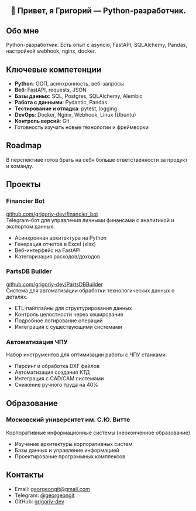 <h2 align="center">👋 Привет, я Григорий — Python-разработчик.</h2>

## Обо мне
Python-разработчик. Есть опыт с asyncio, FastAPI, SQLAlchemy, Pandas, настройкой webhook, nginx, docker.

## Ключевые компетенции
- **Python**: ООП, асинхронность, веб-запросы
- **Веб**: FastAPI, requests, JSON
- **Базы данных**: SQL, Postgres, SQLAlchemy, Alembic
- **Работа с данными**: Pydantic, Pandas
- **Тестирование и отладка**: pytest, logging
- **DevOps**: Docker, Nginx, Webhook, Linux (Ubuntu)
- **Контроль версий**: Git
- Готовность изучать новые технологии и фреймворки

## Roadmap
В перспективе готов брать на себя больше ответственности за продукт и команду.

## Проекты

### Financier Bot
[github.com/grigoriy-dev/financier_bot](https://github.com/grigoriy-dev/financier_bot)  
Telegram-бот для управления личными финансами с аналитикой и экспортом данных.
- Асинхронная архитектура на Python
- Генерация отчетов в Excel (xlsx)
- Веб-интерфейс на FastAPI
- Категоризация расходов/доходов

### PartsDB Builder
[github.com/grigoriy-dev/PartsDBBuilder](https://github.com/grigoriy-dev/PartsDBBuilder)  
Система для автоматизации обработки технологических данных о деталях.
- ETL-пайплайны для структурирования данных
- Контроль целостности через хеширование
- Подробное логирование операций
- Интеграция с существующими системами

### Автоматизация ЧПУ
Набор инструментов для оптимизации работы с ЧПУ станками.
- Парсинг и обработка DXF файлов
- Автоматизация создания КТД
- Интеграция с CAD/CAM системами
- Снижение ручного труда на 40%

## Образование
### Московский университет им. С.Ю. Витте
Корпоративные информационные системы (неоконченное образование)
- Изучение архитектуры корпоративных систем
- Базы данных и управление информацией
- Проектирование программных комплексов

## Контакты
- Email: georgeongit@gmail.com
- Telegram: [@georgeongit](https://t.me/georgeongit)
- GitHub: [grigoriy-dev](https://github.com/grigoriy-dev)

